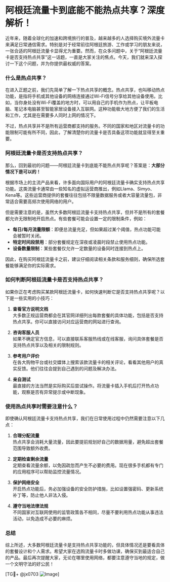 # 阿根廷流量卡到底能不能热点共享？深度解析！

近年来，随着全球化的加速和跨境旅行的普及，越来越多的人选择购买境外流量卡来满足日常通信需求。特别是对于经常前往阿根廷旅游、工作或学习的朋友来说，一张合适的阿根廷流量卡显得尤为重要。然而，在众多问题中，关于“阿根廷流量卡是否支持热点共享”这一话题，一直是大家关注的焦点。今天，我们就来深入探讨一下这个问题，并为你提供最权威的答案。

### 什么是热点共享？

在进入正题之前，我们先简单了解一下热点共享的概念。热点共享，也叫移动热点功能，是指将手机或其他设备的网络连接通过Wi-Fi信号分享给其他设备使用。比如，当你身处没有Wi-Fi覆盖的地方时，可以用自己的手机作为热点，让平板电脑、笔记本电脑甚至智能家居设备接入互联网。这种功能极大地方便了我们的生活和工作，尤其是在需要多人同时上网的情况下。

不过，热点共享并不是所有运营商都支持的服务。不同的国家和地区对流量卡的功能限制可能有所不同，因此，了解清楚你的流量卡是否具备这项功能就显得至关重要。

### 阿根廷流量卡是否支持热点共享？

那么，回到最初的问题——阿根廷流量卡到底能不能热点共享呢？答案是：**大部分情况下是可以的！**

根据市场上的主流产品来看，许多面向国际用户的阿根廷流量卡确实支持热点共享功能。这类流量卡通常由一些知名的虚拟运营商推出，例如Llama、Simyo、Kena等。这些运营商提供的套餐往往包括不限量数据服务或者大容量流量包，非常适合需要高频次使用网络的用户。

但是需要注意的是，虽然大多数阿根廷流量卡支持热点共享，但并不是所有的套餐都允许无限制地开启热点。有些套餐可能会设置一定的限制条件，例如：

- **每日/每月流量限额**：即便总流量充足，但如果超过某个阈值，热点功能可能会被暂时关闭。
- **特定时间段禁用**：部分套餐规定在深夜或凌晨时段禁止使用热点功能。
- **设备数量限制**：某些套餐仅允许一定数量的设备同时连接到热点上。

因此，在购买阿根廷流量卡之前，建议仔细阅读相关条款和服务细则，确保所选套餐能够满足你的实际需求。

### 如何判断阿根廷流量卡是否支持热点共享？

如果你正在考虑购买某款阿根廷流量卡，如何快速判断它是否支持热点共享呢？以下是一些实用的小技巧：

1. **查看官方说明文档**  
   大多数正规运营商都会在其官网详细列出每款套餐的具体功能，包括是否支持热点共享。你可以直接访问对应运营商的网站进行查询。

2. **咨询客服人员**  
   如果不确定官方信息，可以直接联系客服热线或在线客服，询问具体套餐是否支持热点共享以及相关的限制规则。

3. **参考用户评价**  
   在各大购物平台或社交媒体上搜索该款流量卡的相关评论，看看其他用户的真实反馈。他们往往会提到自己遇到的问题及解决办法。

4. **亲自测试**  
   最直接的方法当然是实际购买后尝试操作。将流量卡插入手机后打开热点功能，观察是否有异常提示或中断现象。

### 使用热点共享时需要注意什么？

即使确认阿根廷流量卡支持热点共享，我们在日常使用过程中仍然需要注意以下几点：

1. **合理分配流量**  
   热点共享会消耗大量流量，因此要提前规划好自己的数据用量，避免超出套餐范围导致额外收费。

2. **定期检查剩余流量**  
   定期查看流量余额，以免因疏忽而产生不必要的费用。现在很多手机都有专门的应用程序可以帮助监控流量情况。

3. **保护网络安全**  
   开启热点功能后，务必加强设备的安全防护措施，比如设置强密码、更新系统补丁等，防止他人非法入侵。

4. **遵守当地法律法规**  
   不同国家对互联网使用的监管政策各不相同，尽量不要利用热点功能从事违法活动，以免造成不必要的麻烦。

### 总结

综上所述，大多数阿根廷流量卡是支持热点共享功能的，但具体情况还是要看具体的套餐设计和个人需求。希望大家在选购流量卡时多做功课，确保买到最适合自己的产品。最后再次提醒大家，无论在哪里使用网络，都要注意遵守当地的规定，做一个文明守法的好公民！

[TG💪+ @jx0703 ![Image](https://github.com/user-attachments/assets/dbca1d08-cadb-493c-b0ec-ad6f7a83f270)]